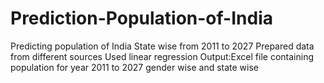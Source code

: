 # Prediction-Population-of-India
Predicting population of India State wise from 2011 to 2027
Prepared data from different sources 
Used linear regression
Output:Excel file containing population for year 2011 to 2027 gender wise and state wise
